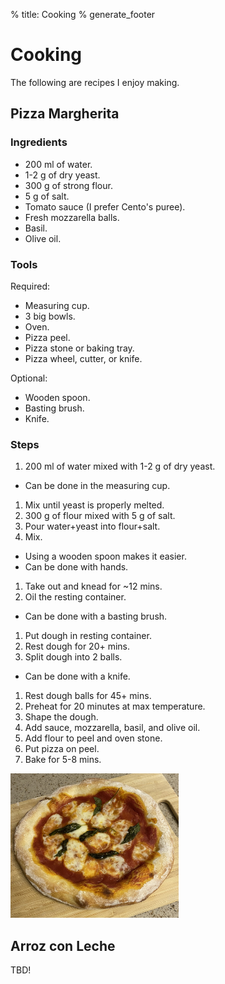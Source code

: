 % title: Cooking
% generate_footer

# Cooking

The following are recipes I enjoy making.

## Pizza Margherita

### Ingredients

* 200 ml of water.
* 1-2 g of dry yeast.
* 300 g of strong flour.
* 5 g of salt.
* Tomato sauce (I prefer Cento's puree).
* Fresh mozzarella balls.
* Basil.
* Olive oil.

### Tools

Required:

* Measuring cup.
* 3 big bowls.
* Oven.
* Pizza peel.
* Pizza stone or baking tray.
* Pizza wheel, cutter, or knife.

Optional:

* Wooden spoon.
* Basting brush.
* Knife.

### Steps

1. 200 ml of water mixed with 1-2 g of dry yeast.
  * Can be done in the measuring cup.
1. Mix until yeast is properly melted.
1. 300 g of flour mixed with 5 g of salt.
1. Pour water+yeast into flour+salt.
1. Mix.
  * Using a wooden spoon makes it easier.
  * Can be done with hands.
1. Take out and knead for ~12 mins.
1. Oil the resting container.
  * Can be done with a basting brush.
1. Put dough in resting container.
1. Rest dough for 20+ mins.
1. Split dough into 2 balls.
  * Can be done with a knife.
1. Rest dough balls for 45+ mins.
1. Preheat for 20 minutes at max temperature.
1. Shape the dough.
1. Add sauce, mozzarella, basil, and olive oil.
1. Add flour to peel and oven stone.
1. Put pizza on peel.
1. Bake for 5-8 mins.

<img src="images/cooking-pizza-result.jpeg" alt="Pizza result" style="width: 269px; height: 231px;" />

## Arroz con Leche

TBD!
